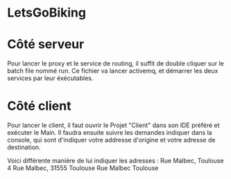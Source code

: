 # LetsGoBiking

# Côté serveur
Pour lancer le proxy et le service de routing, il suffit de double cliquer sur le batch file nommé run. 
Ce fichier va lancer activemq, et démarrer les deux services par leur éxécutables.


# Côté client
Pour lancer le client, il faut ouvrir le Projet "Client" dans son IDE préféré et exécuter le Main. Il faudra ensuite suivre les demandes indiquer dans la console, qui sont d'indiquer votre addresse d'origine et votre adresse de destination.

Voici différente manière de lui indiquer les adresses :
Rue Malbec, Toulouse
4 Rue Malbec, 31555 Toulouse
Rue Malbec Toulouse


